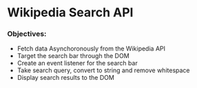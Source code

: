 # Wikipedia Search API

### Objectives:
- Fetch data Asynchoronously from the Wikipedia API
- Target the search bar through the DOM
- Create an event listener for the search bar
- Take search query, convert to string and remove whitespace
- Display search results to the DOM 